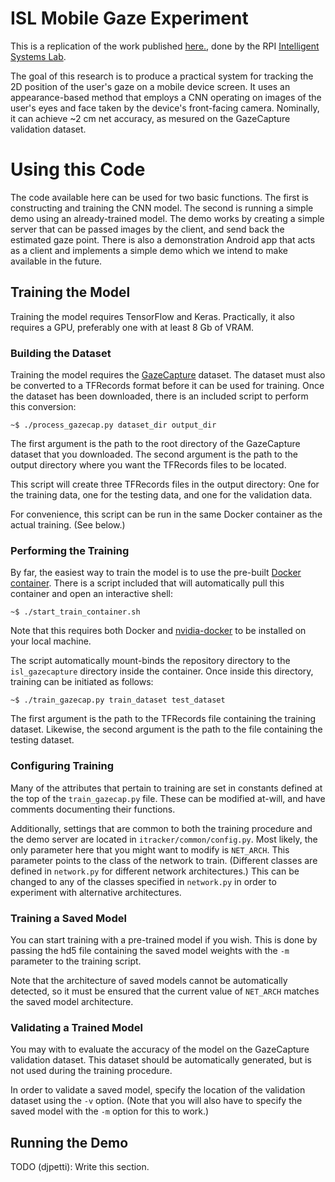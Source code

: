 # ISL Mobile Gaze Experiment

This is a replication of the work published
[here.](http://gazecapture.csail.mit.edu/cvpr2016_gazecapture.pdf), done by the
RPI [Intelligent Systems Lab](https://www.ecse.rpi.edu/~cvrl/).

The goal of this research is to produce a practical system for tracking the 2D
position of the user's gaze on a mobile device screen. It uses an
appearance-based method that employs a CNN operating on images of the user's
eyes and face taken by the device's front-facing camera. Nominally, it can
achieve ~2 cm net accuracy, as mesured on the GazeCapture validation dataset.

# Using this Code

The code available here can be used for two basic functions. The first is
constructing and training the CNN model. The second is running a simple demo
using an already-trained model. The demo works by creating a simple server that
can be passed images by the client, and send back the estimated gaze point.
There is also a demonstration Android app that acts as a client and implements a
simple demo which we intend to make available in the future.

## Training the Model

Training the model requires TensorFlow and Keras. Practically, it also requires
a GPU, preferably one with at least 8 Gb of VRAM.

### Building the Dataset

Training the model requires the [GazeCapture](http://gazecapture.csail.mit.edu/)
dataset. The dataset must also be converted to a TFRecords format before it can
be used for training. Once the dataset has been downloaded, there is an included
script to perform this conversion:

```
~$ ./process_gazecap.py dataset_dir output_dir
```

The first argument is the path to the root directory of the GazeCapture dataset
that you downloaded. The second argument is the path to the output directory
where you want the TFRecords files to be located.

This script will create three TFRecords files in the output directory: One for
the training data, one for the testing data, and one for the validation data.

For convenience, this script can be run in the same Docker container as the
actual training. (See below.)

### Performing the Training

By far, the easiest way to train the model is to use the pre-built [Docker
container](https://hub.docker.com/r/djpetti/isl-gazecapture/). There is a script
included that will automatically pull this container and open an interactive
shell:

```
~$ ./start_train_container.sh
```

Note that this requires both Docker and
[nvidia-docker](https://github.com/NVIDIA/nvidia-docker) to be installed on your
local machine.

The script automatically mount-binds the repository directory to the
`isl_gazecapture` directory inside the container. Once inside this directory,
training can be initiated as follows:

```
~$ ./train_gazecap.py train_dataset test_dataset
```

The first argument is the path to the TFRecords file containing the training
dataset. Likewise, the second argument is the path to the file containing the
testing dataset.

### Configuring Training

Many of the attributes that pertain to training are set in constants defined at
the top of the `train_gazecap.py` file. These can be modified at-will, and have
comments documenting their functions.

Additionally, settings that are common to both the training procedure and the
demo server are located in `itracker/common/config.py`. Most likely, the only
parameter here that you might want to modify is `NET_ARCH`. This parameter
points to the class of the network to train. (Different classes are defined in
`network.py` for different network architectures.) This can be changed to any of
the classes specified in `network.py` in order to experiment with alternative
architectures.

### Training a Saved Model

You can start training with a pre-trained model if you wish. This is done by
passing the hd5 file containing the saved model weights with the `-m` parameter
to the training script.

Note that the architecture of saved models cannot be automatically detected, so
it must be ensured that the current value of `NET_ARCH` matches the saved model
architecture.

### Validating a Trained Model

You may with to evaluate the accuracy of the model on the GazeCapture validation
dataset. This dataset should be automatically generated, but is not used during
the training procedure.

In order to validate a saved model, specify the location of the validation
dataset using the `-v` option. (Note that you will also have to specify the saved
model with the `-m` option for this to work.)

## Running the Demo

TODO (djpetti): Write this section.
